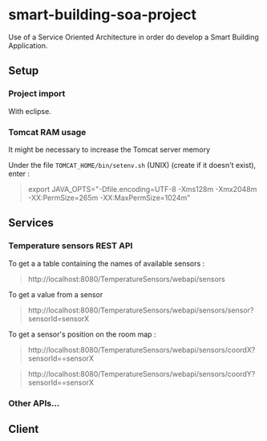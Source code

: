 # smart-building-soa-project
Use of a Service Oriented Architecture in order do develop a Smart Building Application.

## Setup

### Project import

With eclipse.

### Tomcat RAM usage 

It might be necessary to increase the Tomcat server memory

Under the file ```TOMCAT_HOME/bin/setenv.sh``` (UNIX) (create if it doesn't exist), enter :

> export JAVA_OPTS="-Dfile.encoding=UTF-8 -Xms128m -Xmx2048m -XX:PermSize=265m -XX:MaxPermSize=1024m"

## Services

### Temperature sensors REST API

To get a a table containing the names of available sensors : 

> http://localhost:8080/TemperatureSensors/webapi/sensors

To get a value from a sensor 

> http://localhost:8080/TemperatureSensors/webapi/sensors/sensor?sensorId=sensorX

To get a sensor's position on the room map : 

> http://localhost:8080/TemperatureSensors/webapi/sensors/coordX?sensorId==sensorX

> http://localhost:8080/TemperatureSensors/webapi/sensors/coordY?sensorId==sensorX

### Other APIs...

## Client
